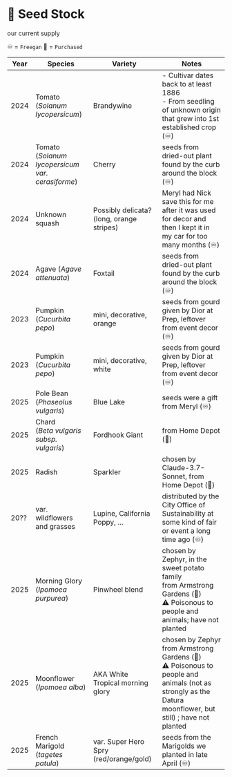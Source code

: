 # 🌾 Seed Stock
our current supply


♾️ = `Freegan`
💸 = `Purchased`


| **Year**     | **Species**  | **Variety**  | **Notes**  |
|----------|----------|----------------|--------|
| 2024     | Tomato <br> (*Solanum lycopersicum*)                   | Brandywine                        | - Cultivar dates back to at least 1886 <br> - From seedling of unknown origin that grew into 1st established crop (♾️)
| 2024     | Tomato <br> (*Solanum lycopersicum var. cerasiforme*)  | Cherry                            |  seeds from dried-out plant found by the curb around the block (♾️)
| 2024     | Unknown squash  | Possibly delicata? (long, orange stripes) |  Meryl had Nick save this for me after it was used for decor and then I kept it in my car for too many months (♾️)
| 2024     | Agave (*Agave attenuata*)  |        Foxtail                     |  seeds from dried-out plant found by the curb around the block (♾️)
| 2023     | Pumpkin (*Cucurbita pepo*)                        | mini, decorative, orange          |  seeds from gourd given by Dior at Prep, leftover from event decor (♾️)
| 2023     | Pumpkin (*Cucurbita pepo*)                        | mini, decorative, white           |  seeds from gourd given by Dior at Prep, leftover from event decor (♾️)
| 2025     | Pole Bean (*Phaseolus vulgaris*)                  | Blue Lake                         |  seeds were a gift from Meryl (♾️)
| 2025     | Chard <br> (*Beta vulgaris subsp. vulgaris*)           | Fordhook Giant                    |  from Home Depot (💸)
| 2025     | Radish                                            | Sparkler                          |  chosen by Claude-3.7-Sonnet, from Home Depot (💸)
| 20??     | var. wildflowers and grasses                                            | Lupine, California Poppy, ...                          |  distributed by the City Office of Sustainability at some kind of fair or event a long time ago (♾️)
| 2025     | Morning Glory (*Ipomoea purpurea*)                                            | Pinwheel blend                          |  chosen by Zephyr, in the sweet potato family <br> from Armstrong Gardens (💸) <br> ⚠️ Poisonous to people and animals; have not planted
| 2025     | Moonflower (*Ipomoea alba*)                                            | AKA White Tropical morning glory                          |  chosen by Zephyr <br> from Armstrong Gardens (💸) <br> ⚠️ Poisonous to people and animals (not as strongly as the Datura moonflower, but still) ; have not planted
| 2025     | French Marigold (*tagetes patula*)  |        var. Super Hero Spry (red/orange/gold)                |  seeds from the Marigolds we planted in late April (♾️)
